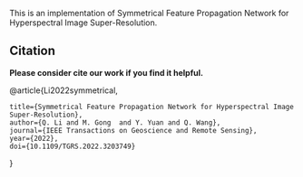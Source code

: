 
This is an implementation of Symmetrical Feature Propagation Network for Hyperspectral Image Super-Resolution.

Citation 
--------
**Please consider cite our work if you find it helpful.**

@article{Li2022symmetrical,

	title={Symmetrical Feature Propagation Network for Hyperspectral Image Super-Resolution},
	author={Q. Li and M. Gong  and Y. Yuan and Q. Wang},
	journal={IEEE Transactions on Geoscience and Remote Sensing},
	year={2022},
	doi={10.1109/TGRS.2022.3203749}
  }
